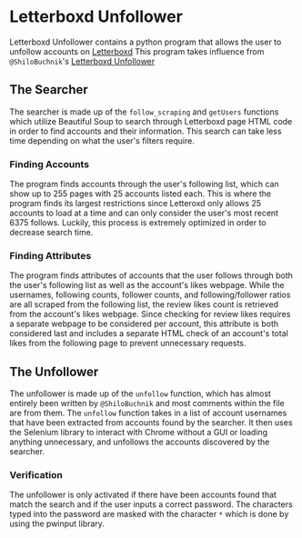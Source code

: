 # Letterboxd Unfollower

Letterboxd Unfollower contains a python program that allows the user to unfollow accounts on [Letterboxd](https://letterboxd.com/) This program takes influence from `@ShiloBuchnik`'s [Letterboxd Unfollower](https://github.com/ShiloBuchnik/letterboxd_unfollower/)

## The Searcher

The searcher is made up of the `follow_scraping` and `getUsers` functions which utilize Beautiful Soup to search through Letterboxd page HTML code in order to find accounts and their information. This search can take less time depending on what the user's filters require.

### Finding Accounts

The program finds accounts through the user's following list, which can show up to 255 pages with 25 accounts listed each. This is where the program finds its largest restrictions since Letteroxd only allows 25 accounts to load at a time and can only consider the user's most recent 6375 follows. Luckily, this process is extremely optimized in order to decrease search time.

### Finding Attributes

The program finds attributes of accounts that the user follows through both the user's following list as well as the account's likes webpage. While the usernames, following counts, follower counts, and following/follower ratios are all scraped from the following list, the review likes count is retrieved from the account's likes webpage. Since checking for review likes requires a separate webpage to be considered per account, this attribute is both considered last and includes a separate HTML check of an account's total likes from the following page to prevent unnecessary requests.

## The Unfollower

The unfollower is made up of the `unfollow` function, which has almost entirely been written by `@ShiloBuchnik` and most comments within the file are from them. The `unfollow` function takes in a list of account usernames that have been extracted from accounts found by the searcher. It then uses the Selenium library to interact with Chrome without a GUI or loading anything unnecessary, and unfollows the accounts discovered by the searcher.

### Verification

The unfollower is only activated if there have been accounts found that match the search and if the user inputs a correct password. The characters typed into the password are masked with the character `*` which is done by using the pwinput library.
